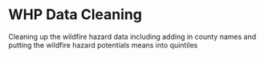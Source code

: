 # WHP Data Cleaning
Cleaning up the wildfire hazard data including adding in county names and putting the wildfire hazard potentials means into quintiles
